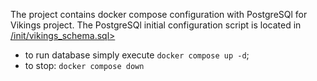 The project contains docker compose configuration with PostgreSQl for Vikings project.
The PostgreSQl initial configuration script is located in [/init/vikings_schema.sql>](/init/vikings_schema.sql>)

- to run database simply execute `docker compose up -d`;
- to stop: `docker compose down`